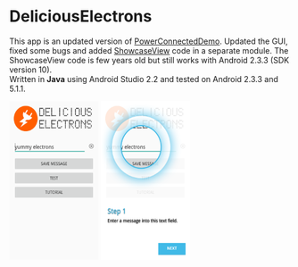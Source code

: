 DeliciousElectrons
==================

This app is an updated version of <a href="https://github.com/ChrisRBateman/PowerConnectedDemo">PowerConnectedDemo</a>.
Updated the GUI, fixed some bugs and added <a href="https://github.com/amlcurran/ShowcaseView">ShowcaseView</a> code 
in a separate module. The ShowcaseView code is few years old but still works with Android 2.3.3 (SDK version 10).    
Written in <b>Java</b> using Android Studio 2.2 and tested on Android 2.3.3 and 5.1.1.

<img src="screenshots/device-2015-11-12-161714.png" width="160" height="284" title="Screen Shot 1">  <img src="screenshots/device-2015-11-12-161804.png" width="160" height="284" title="Screen Shot 2">
